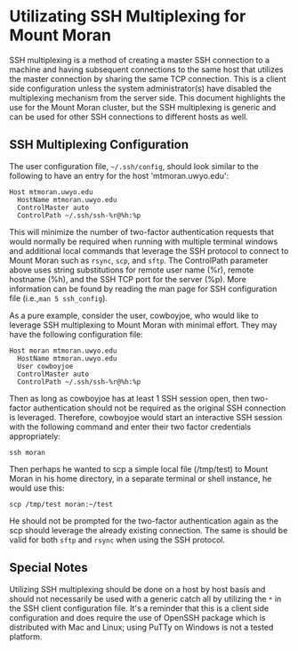 # Utilizating SSH Multiplexing for Mount Moran

SSH multiplexing is a method of creating a master SSH connection to a machine
and having subsequent connections to the same host that utilizes the master
connection by sharing the same TCP connection. This is a client side
configuration unless the system administrator(s) have disabled the multiplexing
mechanism from the server side. This document highlights the use for the Mount
Moran cluster, but the SSH multiplexing is generic and can be used for other
SSH connections to different hosts as well.

## SSH Multiplexing Configuration
The user configuration file, `~/.ssh/config`, should look similar to the
following to have an entry for the host 'mtmoran.uwyo.edu':


```
Host mtmoran.uwyo.edu
  HostName mtmoran.uwyo.edu
  ControlMaster auto
  ControlPath ~/.ssh/ssh-%r@%h:%p
```

This will minimize the number of two-factor authentication requests that would
normally be required when running with multiple terminal windows and additional
local commands that leverage the SSH protocol to connect to Mount Moran such as
``rsync``, ``scp``, and ``sftp``. The ControlPath parameter above uses string
substitutions for remote user name (%r), remote hostname (%h), and the SSH TCP
port for the server (%p). More information can be found by reading the man page
for SSH configuration file (i.e.,``man 5 ssh_config``).

As a pure example, consider the user, cowboyjoe, who would like to leverage SSH
multiplexing to Mount Moran with minimal effort. They may have the following
configuration file:

```
Host moran mtmoran.uwyo.edu
  HostName mtmoran.uwyo.edu
  User cowboyjoe
  ControlMaster auto
  ControlPath ~/.ssh/ssh-%r@%h:%p
```

Then as long as cowboyjoe has at least 1 SSH session open, then two-factor
authentication should not be required as the original SSH connection is
leveraged. Therefore, cowboyjoe would start an interactive SSH session with the
following command and enter their two factor credentials appropriately:

```
ssh moran
```

Then perhaps he wanted to scp a simple local file (/tmp/test) to Mount Moran in
his home directory, in a separate terminal or shell instance, he would use this:

```
scp /tmp/test moran:~/test
```

He should not be prompted for the two-factor authentication again as the scp
should leverage the already existing connection. The same is should be valid for
both ``sftp`` and ``rsync`` when using the SSH protocol.

## Special Notes
Utilizing SSH multiplexing should be done on a host by host basis and should not
necessarily be used with a generic catch all by utilizing the ``*`` in the SSH
client configuration file. It's a reminder that this is a client side
configuration and does require the use of OpenSSH package which is distributed
with Mac and Linux; using PuTTy on Windows is not a tested platform.
